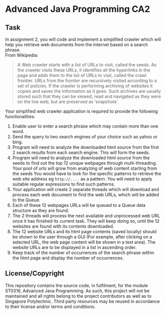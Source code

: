 # Advanced Java Programming CA2

## Task
In assignment 2, you will code and implement a simplified crawler which will help you retrieve web documents from the internet based on a search phrase.<br>
From Wikipedia:
>A Web crawler starts with a list of URLs to visit, called the seeds. As the crawler visits these URLs, it identifies all the hyperlinks in the page and adds them to the list of URLs to visit, called the crawl frontier. URLs from the frontier are recursively visited according to a set of policies. If the crawler is performing archiving of websites it copies and saves the information as it goes. Such archives are usually stored such that they can be viewed, read and navigated as they were on the live web, but are preserved as ‘snapshots'.

Your simplified web crawler application is required to provide the following functionalities:
1. Enable user to enter a search phrase which may contain more than one word.
2. Send the query to two search engines of your choice such as yahoo or bing.
3. Program will need to analyze the downloaded html source from the first 2 search results from each search engine. This will form the seeds.
4. Program will need to analyze the downloaded html source from the seeds to find out the top 12 unique webpages through multi-threading. Your pool of urls will grow from analyzing of web content starting from the seeds You would have to look for the specific patterns to retrieve the web site address eg `http://....`  as a pattern. You will need to apply suitable regular expressions to find such patterns.
5. Your application will create 2 separate threads which will download and process each web document to find the web URLs, which will be added to the Queue.
6. Each of these 12 webpages URLs will be queued to a Queue data structure as they are found.
7. The 2 threads will process the next available and unprocessed web URL once it has finished its current task. They will keep doing so, until the 12 websites are found with its contents downloaded.
8. The 12 website URLs and its html page contents (saved locally) should be shown to the user through a GUI (For example, after clicking on a selected URL, the web page content will be shown in a text area). The website URLs are to be displayed in a list in ascending order.
9. Keep track of the number of occurrences of the search phrase within the html page and display the number of occurrences.

## License/Copyright
This repository contains the source code, in fulfilment, for the module ST0316, Advanced Java Programming. As such, this project will not be maintained and all rights belong to the project contributors as well as to Singapore Polytechnic. Third party resources may be reused in accordance to their license and/or terms and conditions.